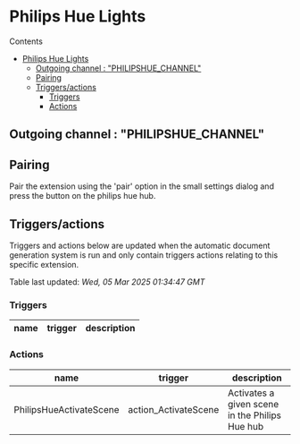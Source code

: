 <!-- this file will be auto updated for triggers and actions when the apidocs automatic
document builder is run.
To have the triggers and actions inserted do not remove the tags 'ReplaceTAGFor...' below
To run go to 'StreamRoller\docs\apidocs' and run 'node readmebuilder.mjs'
The script will parse files in the extensions directory looking for "triggersandactions ="
if found it will attempt to load hte file and use the exported 'triggersandactions' variable
to create the tables shown in the parsed README.md files
This was the only way I could find to autoupdate the triggers and actions lists
 -->
# Philips Hue Lights
Contents
- [Philips Hue Lights](#philips-hue-lights)
  - [Outgoing channel : "PHILIPSHUE\_CHANNEL"](#outgoing-channel--philipshue_channel)
  - [Pairing](#pairing)
  - [Triggers/actions](#triggersactions)
    - [Triggers](#triggers)
    - [Actions](#actions)

## Outgoing channel : "PHILIPSHUE_CHANNEL"
## Pairing
Pair the extension using the 'pair' option in the small settings dialog and press the button on the philips hue hub.

## Triggers/actions


Triggers and actions below are updated when the automatic document generation system is run and only contain triggers actions relating to this specific extension.

Table last updated: *Wed, 05 Mar 2025 01:34:47 GMT*

### Triggers

| name | trigger | description |
| --- | --- | --- |

### Actions

| name | trigger | description |
| --- | --- | --- |
| PhilipsHueActivateScene | action_ActivateScene | Activates a given scene in the Philips Hue hub |
